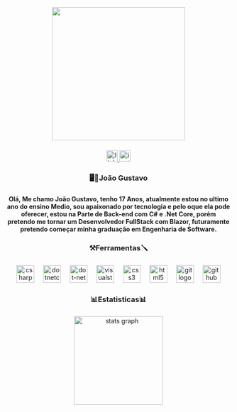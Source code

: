 <div align="center">
  <img height="300" src="https://i.pinimg.com/originals/ed/88/da/ed88da8c757d74f6255717ffc7a78154.gif"  />
</div>

###

<div align="center">
  <a href="https://www.linkedin.com/in/jo%C3%A3o-gustavo-abreu-da-silva-458690354/" target="_blank">
    <img src="https://img.shields.io/static/v1?message=LinkedIn&logo=linkedin&label=&color=0077B5&logoColor=white&labelColor=&style=for-the-badge" height="25" alt="linkedin logo"  />
  </a>
  <a href="https://www.instagram.com/jjoao_.s/" target="_blank">
    <img src="https://img.shields.io/static/v1?message=Instagram&logo=instagram&label=&color=E4405F&logoColor=white&labelColor=&style=for-the-badge" height="25" alt="instagram logo"  />
  </a>
</div>

###

<h3 align="center">🖥️🏀João Gustavo</h3>

###

<h4 align="center">Olá, Me chamo João Gustavo, tenho 17 Anos, atualmente estou no ultimo ano do ensino Medio, sou apaixonado por tecnologia e pelo oque ela pode oferecer, estou na Parte de Back-end com C# e .Net Core, porém pretendo me tornar um Desenvolvedor FullStack com Blazor, futuramente pretendo começar minha graduação em Engenharia de Software.</h4>

###

<h3 align="center">⚒️Ferramentas🪛</h3>

###

<div align="center">
  <img src="https://skillicons.dev/icons?i=cs" height="40" alt="csharp logo"  />
  <img width="12" />
  <img src="https://cdn.jsdelivr.net/gh/devicons/devicon/icons/dotnetcore/dotnetcore-original.svg" height="40" alt="dotnetcore logo"  />
  <img width="12" />
  <img src="https://cdn.jsdelivr.net/gh/devicons/devicon/icons/dot-net/dot-net-original.svg" height="40" alt="dot-net logo"  />
  <img width="12" />
  <img src="https://skillicons.dev/icons?i=visualstudio" height="40" alt="visualstudio logo"  />
  <img width="12" />
  <img src="https://cdn.jsdelivr.net/gh/devicons/devicon/icons/css3/css3-original.svg" height="40" alt="css3 logo"  />
  <img width="12" />
  <img src="https://cdn.jsdelivr.net/gh/devicons/devicon/icons/html5/html5-original.svg" height="40" alt="html5 logo"  />
  <img width="12" />
  <img src="https://cdn.jsdelivr.net/gh/devicons/devicon/icons/git/git-original.svg" height="40" alt="git logo"  />
  <img width="12" />
  <img src="https://skillicons.dev/icons?i=github" height="40" alt="github logo"  />
</div>

###

<h3 align="center">📊Estatisticas📊</h3>

###

<div align="center">
  <img src="https://github-readme-stats.vercel.app/api?username=Jjoao01&hide_title=true&hide_rank=false&show_icons=true&include_all_commits=true&count_private=true&disable_animations=false&theme=dracula&locale=pt-br&hide_border=false&order=1" height="200" alt="stats graph"  />
</div>

###
